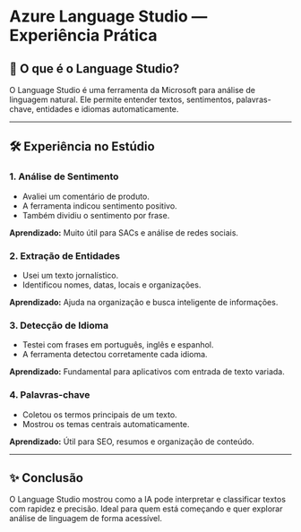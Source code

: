 # Azure Language Studio — Experiência Prática

## 🧾 O que é o Language Studio?

O Language Studio é uma ferramenta da Microsoft para análise de linguagem natural. Ele permite entender textos, sentimentos, palavras-chave, entidades e idiomas automaticamente.

---

## 🛠️ Experiência no Estúdio

### 1. Análise de Sentimento

- Avaliei um comentário de produto.
- A ferramenta indicou sentimento positivo.
- Também dividiu o sentimento por frase.

**Aprendizado:** Muito útil para SACs e análise de redes sociais.

### 2. Extração de Entidades

- Usei um texto jornalístico.
- Identificou nomes, datas, locais e organizações.

**Aprendizado:** Ajuda na organização e busca inteligente de informações.

### 3. Detecção de Idioma

- Testei com frases em português, inglês e espanhol.
- A ferramenta detectou corretamente cada idioma.

**Aprendizado:** Fundamental para aplicativos com entrada de texto variada.

### 4. Palavras-chave

- Coletou os termos principais de um texto.
- Mostrou os temas centrais automaticamente.

**Aprendizado:** Útil para SEO, resumos e organização de conteúdo.

---

## ✨ Conclusão

O Language Studio mostrou como a IA pode interpretar e classificar textos com rapidez e precisão. Ideal para quem está começando e quer explorar análise de linguagem de forma acessível.
